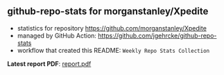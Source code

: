 ## github-repo-stats for morganstanley/Xpedite

- statistics for repository https://github.com/morganstanley/Xpedite
- managed by GitHub Action: https://github.com/jgehrcke/github-repo-stats
- workflow that created this README: `Weekly Repo Stats Collection`

**Latest report PDF**: [report.pdf](https://github.com/morganstanley/.github/raw/github-repo-stats/morganstanley/Xpedite/latest-report/report.pdf)

